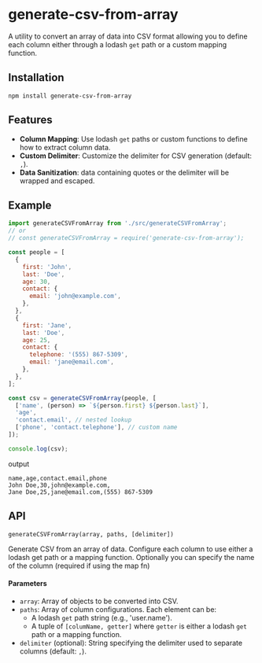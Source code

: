 # generate-csv-from-array

A utility to convert an array of data into CSV format allowing you to define each column either through a lodash `get` path or a custom mapping function.

## Installation

```
npm install generate-csv-from-array
```

## Features

- **Column Mapping**: Use lodash `get` paths or custom functions to define how to extract column data.
- **Custom Delimiter**: Customize the delimiter for CSV generation (default: `,`).
- **Data Sanitization**: data containing quotes or the delimiter will be wrapped and escaped.

## Example

```js
import generateCSVFromArray from './src/generateCSVFromArray';
// or
// const generateCSVFromArray = require('generate-csv-from-array');

const people = [
  {
    first: 'John',
    last: 'Doe',
    age: 30,
    contact: {
      email: 'john@example.com',
    },
  },
  {
    first: 'Jane',
    last: 'Doe',
    age: 25,
    contact: {
      telephone: '(555) 867-5309',
      email: 'jane@email.com',
    },
  },
];

const csv = generateCSVFromArray(people, [
  ['name', (person) => `${person.first} ${person.last}`],
  'age',
  'contact.email', // nested lookup
  ['phone', 'contact.telephone'], // custom name
]);

console.log(csv);
```

output

```
name,age,contact.email,phone
John Doe,30,john@example.com,
Jane Doe,25,jane@email.com,(555) 867-5309
```

## API

`generateCSVFromArray(array, paths, [delimiter])`

Generate CSV from an array of data. Configure each column to use either a lodash get path or a mapping function. Optionally you can specify the name of the column (required if using the map fn)

#### Parameters

- `array`: Array of objects to be converted into CSV.
- `paths`: Array of column configurations. Each element can be:
  - A lodash `get` path string (e.g., 'user.name').
  - A tuple of `[columName, getter]` where `getter` is either a lodash `get` path or a mapping function.
- `delimiter` (optional): String specifying the delimiter used to separate columns (default: `,`).
